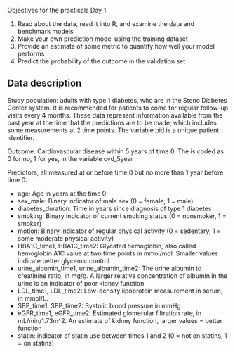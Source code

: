 Objectives for the practicals Day 1

1. Read about the data, read it into R, and examine the data and benchmark models
2. Make your own prediction model using the training dataset
3. Provide an estimate of some metric to quantify how well your model performs
4. Predict the probability of the outcome in the validation set


Data description
----------------

Study population: adults with type 1 diabetes, who are in the Steno Diabetes Center system. It is recommended for patients to come for regular follow-up visits every 4 months. These data represent information available from the past year at the time that the predictions are to be made, which includes some measurements at 2 time points. The variable pid is a unique patient identifier.

Outcome: Cardiovascular disease within 5 years of time 0. The is coded as 0 for no, 1 for yes, in the variable cvd_5year

Predictors, all measured at or before time 0 but no more than 1 year before time 0: 

- age: Age in years at the time 0
- sex_male: Binary indicator of male sex (0 = female, 1 = male)
- diabetes_duration: Time in years since diagnosis of type 1 diabetes
- smoking: Binary indicator of current smoking status (0 = nonsmoker, 1 = smoker)
- motion: Binary indicator of regular physical activity (0 = sedentary, 1 = some moderate physical activity)
- HBA1C_time1, HBA1C_time2: Glycated hemoglobin, also called hemoglobin A1C value at two time points in mmol/mol. Smaller values indicate better glycemic control. 
- urine_albumin_time1, urine_albumin_time2: The urine albumin to creatinine ratio, in mg/g. A larger relative concentration of albumin in the urine is an indicator of poor kidney function
- LDL_time1, LDL_time2: Low-density lipoprotein measurement in serum, in mmol/L. 
- SBP_time1, SBP_time2: Systolic blood pressure in mmHg
- eGFR_time1, eGFR_time2: Estimated glomerular filtration rate, in mL/min/1.73m^2. An estimate of kidney function, larger values = better function
- statin: indicator of statin use between times 1 and 2 (0 = not on statins, 1 = on statins)


